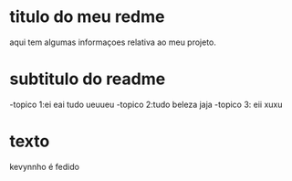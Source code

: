 # titulo do meu redme

aqui tem algumas informaçoes relativa ao meu projeto.

# subtitulo do readme
   -topico 1:ei eai tudo ueuueu
   -topico 2:tudo beleza jaja
   -topico 3: eii xuxu

# texto
 kevynnho é fedido